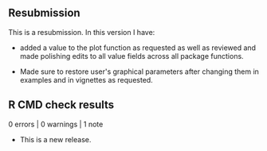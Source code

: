 ## Resubmission
This is a resubmission. In this version I have:

* added a value to the plot function as requested as well as reviewed and made polishing edits to all value fields across all package functions.

* Made sure to restore user's graphical parameters after changing them in examples and in vignettes as requested.

## R CMD check results

0 errors | 0 warnings | 1 note

* This is a new release.
